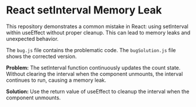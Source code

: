 # React setInterval Memory Leak
This repository demonstrates a common mistake in React: using setInterval within useEffect without proper cleanup.  This can lead to memory leaks and unexpected behavior.

The `bug.js` file contains the problematic code. The `bugSolution.js` file shows the corrected version.

**Problem:** The setInterval function continuously updates the count state. Without clearing the interval when the component unmounts, the interval continues to run, causing a memory leak. 

**Solution:** Use the return value of useEffect to cleanup the interval when the component unmounts.